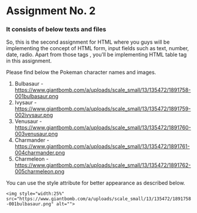 # Assignment No. 2 

### It consists of below texts and files

So, this is the second assignment for HTML where you guys will be implementing the concept of HTML form, input fields such as text, number, date, radio. Apart from those tags , you'll be implementing HTML table tag in this assignment.

Please find below the Pokeman character names and images.

1. Bulbasaur - https://www.giantbomb.com/a/uploads/scale_small/13/135472/1891758-001bulbasaur.png
2. Ivysaur - https://www.giantbomb.com/a/uploads/scale_small/13/135472/1891759-002ivysaur.png
3. Venusaur - https://www.giantbomb.com/a/uploads/scale_small/13/135472/1891760-003venusaur.png
4. Charmander - https://www.giantbomb.com/a/uploads/scale_small/13/135472/1891761-004charmander.png
5. Charmeleon - https://www.giantbomb.com/a/uploads/scale_small/13/135472/1891762-005charmeleon.png

You can use the style attribute for better appearance as described below.

```<img style="width:25%" src="https://www.giantbomb.com/a/uploads/scale_small/13/135472/1891758-001bulbasaur.png" alt="">```
